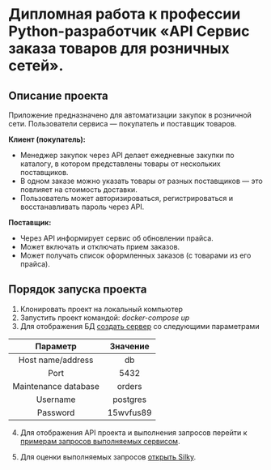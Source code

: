 # Дипломная работа к профессии Python-разработчик «API Сервис заказа товаров для розничных сетей».

## Описание проекта

Приложение предназначено для автоматизации закупок в розничной сети.
Пользователи сервиса — покупатель  и поставщик товаров.

**Клиент (покупатель):**

- Менеджер закупок через API делает ежедневные закупки по каталогу, в котором
  представлены товары от нескольких поставщиков.
- В одном заказе можно указать товары от разных поставщиков — это
  повлияет на стоимость доставки.
- Пользователь может авторизироваться, регистрироваться и восстанавливать пароль через API.
    
**Поставщик:**

- Через API информирует сервис об обновлении прайса.
- Может включать и отключать прием заказов.
- Может получать список оформленных заказов (с товарами из его прайса).

## Порядок запуска проекта

1. Клонировать проект на локальный компьютер
2. Запустить проект командой: _docker-compose up_
3. Для отображения БД [создать сервер](http://localhost:5050/browser/) со следующими параметрами

|       Параметр       | Значение  |
|:--------------------:|:---------:|
| Host name/address    |    db     |
|         Port         |   5432    |
| Maintenance database |  orders   |
|       Username       | postgres  |
|       Password       | 15wvfus89 |


4. Для отображения API проекта и выполнения запросов перейти к [примерам запросов выполняемых сервисом](http://127.0.0.1:8000/api/schema/docs/).

5. Для оценки выполняемых запросов [открыть Silky](http://127.0.0.1:8000/^silk/).